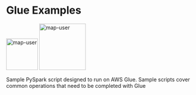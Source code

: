 # Glue Examples

<img width="85" alt="map-user" src="https://img.shields.io/badge/views-1151-green"> <img width="125" alt="map-user" src="https://img.shields.io/badge/unique visits-263-green">

Sample PySpark script designed to run on AWS Glue. Sample scripts cover common operations that need to be completed with Glue
